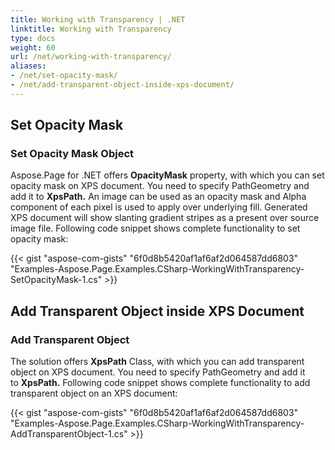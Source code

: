 ```yaml
---
title: Working with Transparency | .NET
linktitle: Working with Transparency
type: docs
weight: 60
url: /net/working-with-transparency/
aliases: 
- /net/set-opacity-mask/
- /net/add-transparent-object-inside-xps-document/
---
```


## **Set Opacity Mask**

### **Set Opacity Mask Object**
Aspose.Page for .NET offers **OpacityMask** property, with which you can set opacity mask on XPS document. You need to specify PathGeometry and add it to **XpsPath.** An image can be used as an opacity mask and Alpha component of each pixel is used to apply over underlying fill. Generated XPS document will show slanting gradient stripes as a present over source image file. Following code snippet shows complete functionality to set opacity mask:



{{< gist "aspose-com-gists" "6f0d8b5420af1af6af2d064587dd6803" "Examples-Aspose.Page.Examples.CSharp-WorkingWithTransparency-SetOpacityMask-1.cs" >}}

## **Add Transparent Object inside XPS Document**

### **Add Transparent Object**
The solution offers **XpsPath** Class, with which you can add transparent object on XPS document. You need to specify PathGeometry and add it to **XpsPath.** Following code snippet shows complete functionality to add transparent object on an XPS document:

{{< gist "aspose-com-gists" "6f0d8b5420af1af6af2d064587dd6803" "Examples-Aspose.Page.Examples.CSharp-WorkingWithTransparency-AddTransparentObject-1.cs" >}}
